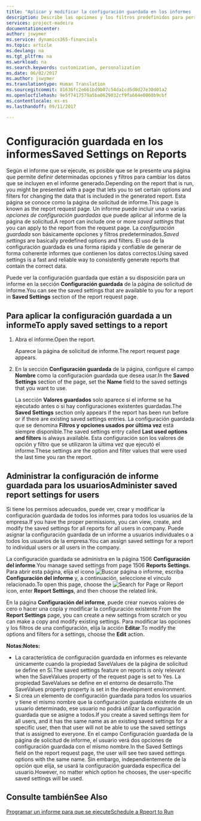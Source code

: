 ```yaml
---
title: "Aplicar y modificar la configuración guardada en los informes | Documentos de Microsoft"
description: Describe las opciones y los filtros predefinidos para personalizar un informe y para generar los datos correctos.
services: project-madeira
documentationcenter: 
author: jswymer
ms.service: dynamics365-financials
ms.topic: article
ms.devlang: na
ms.tgt_pltfrm: na
ms.workload: na
ms.search.keywords: customization, personalization
ms.date: 06/02/2017
ms.author: jswymer
ms.translationtype: Human Translation
ms.sourcegitcommit: 81636fc2e661bd9b07c54da1cd5d0d27e30d01a2
ms.openlocfilehash: 9e5f7417579a5ba0629032cf9fa664e0060b9cbf
ms.contentlocale: es-es
ms.lasthandoff: 09/11/2017

---
```

# <a name="saved-settings-on-reports"></a><span data-ttu-id="2a035-103">Configuración guardada en los informes</span><span class="sxs-lookup"><span data-stu-id="2a035-103">Saved Settings on Reports</span></span>
<span data-ttu-id="2a035-104">Según el informe que se ejecute, es posible que se le presente una página que permite definir determinadas opciones y filtros para cambiar los datos que se incluyen en el informe generado.</span><span class="sxs-lookup"><span data-stu-id="2a035-104">Depending on the report that is run, you might be presented with a page that lets you to set certain options and filters for changing the data that is included in the generated report.</span></span> <span data-ttu-id="2a035-105">Esta página se conoce como la página de solicitud de informe.</span><span class="sxs-lookup"><span data-stu-id="2a035-105">This page is known as the report request page.</span></span> <span data-ttu-id="2a035-106">Un informe puede incluir una o varias *opciones de configuración guardadas* que puede aplicar al informe de la página de solicitud.</span><span class="sxs-lookup"><span data-stu-id="2a035-106">A report can include one or more *saved settings* that you can apply to the report from the request page.</span></span> <span data-ttu-id="2a035-107">La *configuración guardada* son básicamente opciones y filtros predeterminados.</span><span class="sxs-lookup"><span data-stu-id="2a035-107">*Saved settings* are basically predefined options and filters.</span></span> <span data-ttu-id="2a035-108">El uso de la configuración guardada es una forma rápida y confiable de generar de forma coherente informes que contienen los datos correctos.</span><span class="sxs-lookup"><span data-stu-id="2a035-108">Using saved settings is a fast and reliable way to consistently generate reports that contain the correct data.</span></span>

<span data-ttu-id="2a035-109">Puede ver la configuración guardada que están a su disposición para un informe en la sección **Configuración guardada** de la página de solicitud de informe.</span><span class="sxs-lookup"><span data-stu-id="2a035-109">You can see the saved settings that are available to you for a report in **Saved Settings** section of the report request page.</span></span>  

## <a name="to-apply-saved-settings-to-a-report"></a><span data-ttu-id="2a035-110">Para aplicar la configuración guardada a un informe</span><span class="sxs-lookup"><span data-stu-id="2a035-110">To apply saved settings to a report</span></span>
1. <span data-ttu-id="2a035-111">Abra el informe.</span><span class="sxs-lookup"><span data-stu-id="2a035-111">Open the report.</span></span>

   <span data-ttu-id="2a035-112">Aparece la página de solicitud de informe.</span><span class="sxs-lookup"><span data-stu-id="2a035-112">The report request page appears.</span></span>    
2. <span data-ttu-id="2a035-113">En la sección **Configuración guardada** de la página, configure el campo **Nombre** como la configuración guardada que desea usar.</span><span class="sxs-lookup"><span data-stu-id="2a035-113">In the **Saved Settings** section of the page, set the **Name** field  to the saved settings that you want to use.</span></span>

   <span data-ttu-id="2a035-114">La sección **Valores guardados** solo aparece si el informe se ha ejecutado antes o si hay configuraciones existentes guardadas.</span><span class="sxs-lookup"><span data-stu-id="2a035-114">The **Saved Settings** section only appears if the report has been run before or if there are existing saved settings entries.</span></span> <span data-ttu-id="2a035-115">La configuración guardada que se denomina **Filtros y opciones usados por última vez** está siempre disponible.</span><span class="sxs-lookup"><span data-stu-id="2a035-115">The saved settings entry called **Last used options and filters** is always available.</span></span> <span data-ttu-id="2a035-116">Esta configuración son los valores de opción y filtro que se utilizaron la última vez que ejecutó el informe.</span><span class="sxs-lookup"><span data-stu-id="2a035-116">These settings are the option and filter values that were used the last time you ran the report.</span></span>

## <a name="administer-saved-report-settings-for-users"></a><span data-ttu-id="2a035-117">Administrar la configuración de informe guardada para los usuarios</span><span class="sxs-lookup"><span data-stu-id="2a035-117">Administer saved report settings for users</span></span>
<span data-ttu-id="2a035-118">Si tiene los permisos adecuados, puede ver, crear y modificar la configuración guardada de todos los informes para todos los usuarios de la empresa.</span><span class="sxs-lookup"><span data-stu-id="2a035-118">If you have the proper permissions, you can view, create, and modify the saved settings for all reports for all users in company.</span></span> <span data-ttu-id="2a035-119">Puede asignar la configuración guardada de un informe a usuarios individuales o a todos los usuarios de la empresa.</span><span class="sxs-lookup"><span data-stu-id="2a035-119">You can assign saved settings for a report to individual users or all users in the company.</span></span>

<span data-ttu-id="2a035-120">La configuración guardada se administra en la página 1506 **Configuración del informe**.</span><span class="sxs-lookup"><span data-stu-id="2a035-120">You manage saved settings from page 1506 **Reports Settings**.</span></span> <span data-ttu-id="2a035-121">Para abrir esta página, elija el icono ![Buscar página o informe](media/ui-search/search_small.png "icono Buscar página o informe"), escriba **Configuración del informe** y, a continuación, seleccione el vínculo relacionado.</span><span class="sxs-lookup"><span data-stu-id="2a035-121">To open this page, choose the ![Search for Page or Report](media/ui-search/search_small.png "Search for Page or Report icon") icon, enter **Report Settings**, and then choose the related link.</span></span>

<span data-ttu-id="2a035-122">En la página **Configuración del informe**, puede crear nuevos valores de cero o hacer una copia y modificar la configuración existente.</span><span class="sxs-lookup"><span data-stu-id="2a035-122">From the **Report Settings** page, you can create a new settings from scratch or you can make a copy and modify existing settings.</span></span> <span data-ttu-id="2a035-123">Para modificar las opciones y los filtros de una configuración, elija la acción **Editar**.</span><span class="sxs-lookup"><span data-stu-id="2a035-123">To modify the options and filters for a settings, choose the **Edit** action.</span></span>

<span data-ttu-id="2a035-124">**Notas:**</span><span class="sxs-lookup"><span data-stu-id="2a035-124">**Notes:**</span></span>

* <span data-ttu-id="2a035-125">La característica de configuración guardada en informes es relevante únicamente cuando la propiedad SaveValues de la página de solicitud se define en Sí.</span><span class="sxs-lookup"><span data-stu-id="2a035-125">The saved settings feature on reports is only relevant when the SaveValues property of the request page is set to Yes.</span></span> <span data-ttu-id="2a035-126">La propiedad SaveValues se define en el entorno de desarrollo.</span><span class="sxs-lookup"><span data-stu-id="2a035-126">The SaveValues property property is set in the development environment.</span></span>
* <span data-ttu-id="2a035-127">Si crea un elemento de configuración guardada para todos los usuarios y tiene el mismo nombre que la configuración guardada existente de un usuario determinado, ese usuario no podrá utilizar la configuración guardada que se asigne a todos.</span><span class="sxs-lookup"><span data-stu-id="2a035-127">If you create a saved settings item for all users, and it has the same name as an existing saved settings for a specific user, then that user will not be able to use the saved settings that is assigned to everyone.</span></span>  <span data-ttu-id="2a035-128">En el campo Configuración guardada de la página de solicitud de informe, el usuario verá dos opciones de configuración guardada con el mismo nombre.</span><span class="sxs-lookup"><span data-stu-id="2a035-128">In the Saved Settings field on the report request page, the user will see two saved settings options with the same name.</span></span> <span data-ttu-id="2a035-129">Sin embargo, independientemente de la opción que elija, se usará la configuración guardada específica del usuario.</span><span class="sxs-lookup"><span data-stu-id="2a035-129">However, no matter which option he chooses, the user-specific saved settings will be used.</span></span>

## <a name="see-also"></a><span data-ttu-id="2a035-130">Consulte también</span><span class="sxs-lookup"><span data-stu-id="2a035-130">See Also</span></span>
[<span data-ttu-id="2a035-131">Programar un informe para que se ejecute</span><span class="sxs-lookup"><span data-stu-id="2a035-131">Schedule a Rpeort to Run</span></span>](ui-schedule-report.md)  


